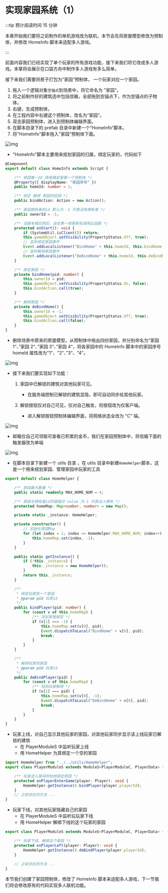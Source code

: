 # 实现家园系统（1）

:::tip 预计阅读时间 15 分钟

本章开始我们要将之前制作的单机游戏改为联机，本节会先将房屋模型修改为预制体，并修改 HomeInfo 脚本来适配多人游戏。

:::

前面内容我们已经实现了单个玩家的所有游戏功能，接下来我们将它改成多人游戏。本章将会展示在口袋方舟中制作多人游戏有多么简单。

接下来我们需要将房子打包为“家园”预制体， 一个玩家对应一个家园。

1. 拖入一个逻辑对象`空锚点`到场景中，将它命名为 "家园"。
2. 将之前制作好的建筑选中包括信箱，全部拖到空锚点下，作为空锚点的子物体。
3. 右键，生成预制体。
4. 在工程内容中右键这个预制体，改名为”家园“。
5. 双击家园预制体，进入到预制体编辑界面。
6. 在脚本目录下的 prefab 目录中新建一个”HomeInfo“脚本。
7. 将"HomeInfo"脚本拖入”家园“预制体下面。

![img](https://arkimg.ark.online/1685435084391-132.webp)

- "HomeInfo"脚本主要用来规划家园的归属，绑定玩家的，代码如下

```TypeScript
@Component
export default class HomeInfo extends Script {

    /** 家园唯一ID 用来确定是哪一个预制体 */
    @Property({ displayName: "家园序号" })
    public homeId: number = 1;

    /** 绑定 解绑 家园的回调 */
    public bindAction: Action = new Action();

    /** 家园拥有者的id 默认为 -1 代表没有拥有者 */
    public ownerId = -1;

    /** 当脚本被实例后，会在第一帧更新前调用此函数 */
    protected onStart(): void {
        if (SystemUtil.isClient()) return;
        this.gameObject.setVisibility(PropertyStatus.Off, true);
        // 监听绑定家园事件
        Event.addLocalListener("BindHome" + this.homeId, this.bindHome.bind(this));
        // 监听解绑家园事件
        Event.addLocalListener("DeBindHome" + this.homeId, this.deBindHome.bind(this));
    }

    /** 绑定家园 */
    private bindHome(pid: number) {
        this.ownerId = pid;
        this.gameObject.setVisibility(PropertyStatus.On, false);
        this.bindAction.call(true);
    }

    /** 解绑家园 */
    private deBindHome() {
        this.ownerId = -1;
        this.gameObject.setVisibility(PropertyStatus.Off, true);
        this.bindAction.call(false);
    }
}
```

- 删除场景中原来的房屋模型，从预制体中拖出四份家园，并分别命名为”家园 1“、”家园 2“、”家园 3“、”家园 4“，将各家园中的 HomeInfo 脚本中的家园序号 homeId 属性改为"1"、"2"、”3“、"4"。

![img](https://arkimg.ark.online/1685435105025-135.webp)

- 接下来我们要实现如下功能：

  1. 家园中已解锁的建筑对其他玩家可见。
     - 在服务端控制已解锁的建筑显隐，即可自动同步给其他玩家。

  2. 解锁按钮仅对自己可见，仅对自己触发，将按钮改为仅客户端。
     - 进入解锁按钮预制体编辑界面，将网络状态全改为 "C" 端。

![img](https://arkimg.ark.online/1685435117605-138.webp)

- 邮箱仅自己可领取可查看已积累的金币，我们在家园预制体中，将信箱下面的触发器改为单端

![img](https://arkimg.ark.online/1685435136951-141.webp)

- 在脚本目录下新建一个 utils 目录 ，在 utils 目录中新建`HomeHelper`脚本，这是一个用来规划家园、管理家园中玩家的工具

```TypeScript
export default class HomeHelper {

    /** 家园最大数量 */
    public static readonly MAX_HOME_NUM = 4;

    /** 家园与拥有者id的键值对 value 为-1 代表没人拥有 */
    protected homeMap: Map<number, number> = new Map();

    private static _instance: HomeHelper;

    private constructor() {
        // 初始化家园Map
        for (let index = 1; index <= HomeHelper.MAX_HOME_NUM; index++) {
            this.homeMap.set(index, -1);
        }
    }

    public static getInstance() {
        if (!this._instance) {
            this._instance = new HomeHelper();
        }
        return this._instance;
    }

    /**
     * 绑定玩家到一个家园
     * @param pid 玩家id
     */
    public bindPlayer(pid: number) {
        for (const v of this.homeMap) {
            /** 没玩家就绑定 */
            if (v[1] === -1) {
                this.homeMap.set(v[0], pid);
                Event.dispatchToLocal("BindHome" + v[0], pid);
                break;
            }
        }
    }

    /**
     * 解绑玩家的家园
     * @param pid 玩家id
     */
    public deBindPlayer(pid) {
        for (const v of this.homeMap) {
            /** 找到玩家解绑 */
            if (v[1] === pid) {
                this.homeMap.set(v[0], -1);
                Event.dispatchToLocal("DeBindHome" + v[0], pid);
                break;
            }
        }
    }
}
```

- 玩家上线，对自己显示其他玩家的家园，对其他玩家同步显示该上线玩家已解锁的建筑
  - 在 PlayerModuleS 中监听玩家上线
  - 用 HomeHelper 为其绑定一个空的家园

```TypeScript
import HomeHelper from "../../utils/HomeHelper";
export class PlayerModuleS extends ModuleS<PlayerModuleC, PlayerData> {

    /** 玩家进入房间时给他绑定家园 */
    protected onPlayerEnterGame(player: Player): void {
        HomeHelper.getInstance().bindPlayer(player.playerId);
    }
    // 之前存在的方法 ...
}
```

- 玩家下线，对其他玩家隐藏自己的家园
  - 在 PlayerModuleS 中监听玩玩家下线
  - 用 HomeHelper 解绑下线的这个玩家的家园

```TypeScript
export class PlayerModuleS extends ModuleS<PlayerModuleC, PlayerData> {

    /** 玩家下线，解绑这个家园 */
    protected onPlayerLeft(player: Player): void {
        HomeHelper.getInstance().deBindPlayer(player.playerId);
    }
    
    // 之前存在的方法 ... 
}
```

本节我们创建了家园预制体，修改了 HomeInfo 脚本来适配多人游戏，下一节我们将会修改原有的代码实现多人联机功能。
